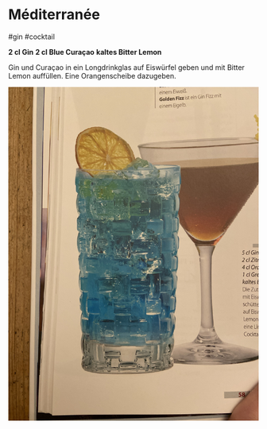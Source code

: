 # Méditerranée

\#gin  #cocktail 

**2 cl Gin**
**2 cl Blue Curaçao**
**kaltes Bitter Lemon**

Gin und Curaçao in ein Longdrinkglas auf Eiswürfel geben und mit Bitter Lemon auffüllen. Eine Orangenscheibe dazugeben.

![image.jpg](../../Attachments/image.jpg)
